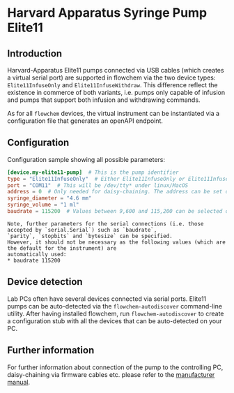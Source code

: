 # Harvard Apparatus Syringe Pump Elite11

## Introduction
Harvard-Apparatus Elite11 pumps connected via USB cables (which creates a virtual serial port) are supported in flowchem
via the two device types: `Elite11InfuseOnly` and `Elite11InfuseWithdraw`.
This difference reflect the existence in commerce of both variants, i.e. pumps only capable of infusion and pumps that
support both infusion and withdrawing commands.

As for all `flowchem` devices, the virtual instrument can be instantiated via a configuration file that generates an
openAPI endpoint.


## Configuration
Configuration sample showing all possible parameters:

```toml
[device.my-elite11-pump]  # This is the pump identifier
type = "Elite11InfuseOnly"  # Either Elite11InfuseOnly or Elite11InfuseWithdraw depending on model
port = "COM11"  # This will be /dev/tty* under linux/MacOS
address = 0  # Only needed for daisy-chaining. The address can be set on the pump, see manufacturer manual.
syringe_diameter = "4.6 mm"
syringe_volume = "1 ml"
baudrate = 115200  # Values between 9,600 and 115,200 can be selected on the pump! (115200 assumed if not specified)
```

```{note} Serial connection parameters
Note, further parameters for the serial connections (i.e. those accepted by `serial.Serial`) such as `baudrate`,
`parity`, `stopbits` and `bytesize` can be specified.
However, it should not be necessary as the following values (which are the default for the instrument) are
automatically used:
* baudrate 115200
```


## Device detection
Lab PCs often have several devices connected via serial ports.
Elite11 pumps can be auto-detected via the `flowchem-autodiscover` command-line utility.
After having installed flowchem, run `flowchem-autodiscover` to create a configuration stub with all the devices that 
can be auto-detected on your PC.

## Further information
For further information about connection of the pump to the controlling PC, daisy-chaining via firmware cables etc.
please refer to the [manufacturer manual](./elite11_manual.pdf).
